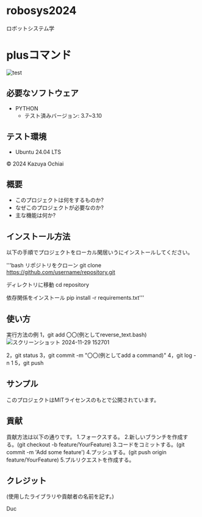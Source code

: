 # robosys2024
ロボットシステム学

# plusコマンド
![test](https://github.com/Kaz-stark/robosys2024/actions/workflows/test.yml/badge.svg)

## 必要なソフトウェア
- PYTHON
  - テスト済みバージョン: 3.7~3.10

 ## テスト環境
 - Ubuntu 24.04 LTS

© 2024 Kazuya Ochiai

## 概要
- このプロジェクトは何をするものか?
- なぜこのプロジェクトが必要なのか?
- 主な機能は何か?

## インストール方法
以下の手順でプロジェクトをローカル閑居いうにインストールしてください。

'''bash
リポジトリをクローン
git clone https://github.com/username/repository.git

ディレクトリに移動
cd repository

依存関係をインストール
pip install -r requirements.txt'''

## 使い方
実行方法の例
1，git add 〇〇(例としてreverse_text.bash)
![スクリーンショット 2024-11-29 152701](https://github.com/user-attachments/assets/98f74022-c81b-42a7-a56d-ea3424ca432d)

2，git status
3，git commit -m "〇〇(例としてadd a command)"
4，git log -n 1
5，git push

## サンプル
このプロジェクトはMITライセンスのもとで公開されています。

## 貢献
貢献方法は以下の通りです。
1.フォークスする。
2.新しいブランチを作成する。(git checkout -b feature/YourFeature)
3.コードをコミットする。(git commit -m 'Add some feature')
4.プッシュする。(git push origin feature/YourFeature)
5.プルリクエストを作成する。

## クレジット
(使用したライブラリや貢献者の名前を記す。)

Duc
